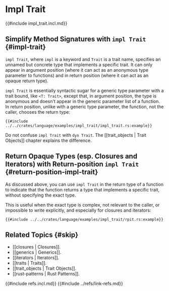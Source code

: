 # Impl Trait

{{#include impl_trait.incl.md}}

## Simplify Method Signatures with `impl Trait` {#impl-trait}

`impl Trait`, where `impl` is a keyword and `Trait` is a trait name, specifies an unnamed but concrete type that implements a specific trait. It can only appear in argument position (where it can act as an anonymous type parameter to functions) and in return position (where it can act as an opaque return type).

`impl Trait` is essentially syntactic sugar for a generic type parameter with a trait bound, like `<T: Trait>`, except that, in argument position, the type is anonymous and doesn't appear in the generic parameter list of a function. In return position, unlike with a generic type parameter, the function, not the caller, chooses the return type:

```rust,editable
{{#include ../../crates/language/examples/impl_trait/impl_trait.rs:example}}
```

Do not confuse `impl Trait` with `dyn Trait`. The [[trait_objects | Trait Objects]] chapter explains the difference.

## Return Opaque Types (esp. Closures and Iterators) with Return-position `impl Trait` {#return-position-impl-trait}

As discussed above, you can use `impl Trait` in the return type of a function to indicate that the function returns a type that implements a specific trait, without specifying the exact type.

This is useful when the exact type is complex, not relevant to the caller, or impossible to write explicitly, and especially for closures and iterators:

```rust,editable
{{#include ../../crates/language/examples/impl_trait/rpit.rs:example}}
```

## Related Topics {#skip}

- [[closures | Closures]].
- [[generics | Generics]].
- [[iterators | Iterators]].
- [[traits | Traits]].
- [[trait_objects | Trait Objects]].
- [[rust-patterns | Rust Patterns]].

{{#include refs.incl.md}}
{{#include ../refs/link-refs.md}}

<div class="hidden">
</div>
